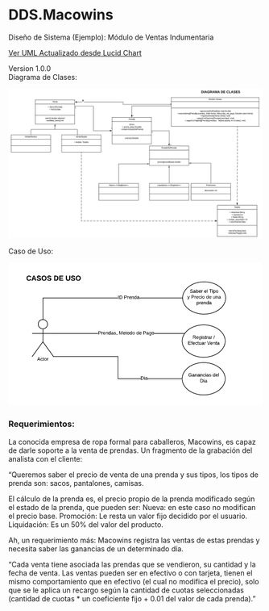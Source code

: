# DDS.Macowins
Diseño de Sistema (Ejemplo): Módulo de Ventas Indumentaria

[Ver UML Actualizado desde Lucid Chart ]( https://www.lucidchart.com/invitations/accept/4aa148cc-0cfc-48ff-ab42-ca71da904437)

Version 1.0.0   
Diagrama de Clases:

![alt text](https://github.com/leobz/DDS.Macowins/blob/master/class_diagram.png "Diagrama de Clases")


Caso de Uso:

![alt text](https://github.com/leobz/DDS.Macowins/blob/master/use_case.png  "Caso de Uso")



### Requerimientos:


La conocida empresa de ropa formal para caballeros, Macowins, es capaz de darle soporte a la venta de prendas. Un fragmento de la grabación del analista con el cliente:

“Queremos saber el precio de venta de una prenda y sus tipos, los tipos de prenda son: sacos, pantalones, camisas.

El cálculo de la prenda es, el precio propio de la prenda modificado según el estado de la prenda, que pueden ser:
Nueva: en este caso no modifican el precio base.
Promoción: Le resta un valor fijo decidido por el usuario.
Liquidación: Es un 50% del valor del producto.

Ah, un requerimiento más: Macowins registra las ventas de estas prendas y necesita saber las ganancias de un determinado día. 

“Cada venta tiene asociada las prendas que se vendieron, su cantidad y la fecha de venta. 
Las ventas pueden ser en efectivo o con tarjeta, tienen el mismo comportamiento que en efectivo (el cual no modifica el precio), solo que se le aplica un recargo según la cantidad de cuotas seleccionadas (cantidad de cuotas * un coeficiente fijo + 0.01 del valor de cada prenda).”
